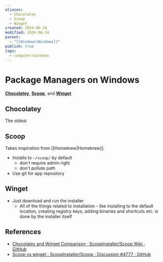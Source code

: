 ```yaml
---
aliases:
  - Chocolatey
  - Scoop
  - Winget
created: 2024-06-24
modified: 2024-06-24
parent:
  - "[[Windows|Windows]]"
publish: true
tags:
  - computer/windows
---
```


# Package Managers on Windows
**[Chocolatey](https://chocolatey.org)**, **[Scoop](https://github.com/ScoopInstaller/Scoop/)**, and **[Winget](https://github.com/microsoft/winget-pkgs)**

## Chocolatey
The oldest

## Scoop
Takes inspiration from [[Homebrew|Homebrew]].
- Installs to `~/scoop/` by default
  - don't require admin right
  - don't pollute path
- Use git for app repository

## Winget
- Just download and run the installer
  - All of the things related to installation - like installing to the default location, creating registry keys, adding binaries and shortcuts etc. is done by the installer itself


## References
- [Chocolatey and Winget Comparison · ScoopInstaller/Scoop Wiki · GitHub](https://github.com/ScoopInstaller/Scoop/wiki/Chocolatey-and-Winget-Comparison)
- [Scoop vs winget · ScoopInstaller/Scoop · Discussion #4777 · GitHub](https://github.com/ScoopInstaller/Scoop/discussions/4777)